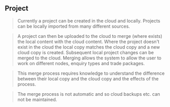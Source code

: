 ## Project

> Currently a project can be created in the cloud and locally. Projects can be locally imported from many different sources. 

>A project can then be uploaded to the cloud to merge (where exists) the local content with the cloud content. Where the project doesn't exist in the cloud the local copy matches the cloud copy and a new cloud copy is created. Subsequent local project changes can be merged to the cloud. Merging allows the system to allow the user to work on different nodes, enquiry types and trade packages.

> This merge process requires knowledge to understand the difference between their local copy and the cloud copy and the effects of the process.

> The merge process is not automatic and so cloud backups etc. can not be maintained.
